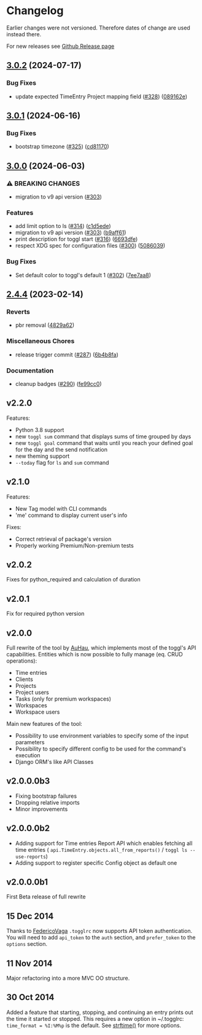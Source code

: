 # Changelog 

Earlier changes were not versioned. Therefore dates of change are used instead there.

For new releases see [Github Release page](https://github.com/AuHau/toggl-cli)

## [3.0.2](https://github.com/AuHau/toggl-cli/compare/v3.0.1...v3.0.2) (2024-07-17)


### Bug Fixes

* update expected TimeEntry Project mapping field ([#328](https://github.com/AuHau/toggl-cli/issues/328)) ([089162e](https://github.com/AuHau/toggl-cli/commit/089162e059777436107e7c7666d491705aeee5b4))

## [3.0.1](https://github.com/AuHau/toggl-cli/compare/v3.0.0...v3.0.1) (2024-06-16)


### Bug Fixes

* bootstrap timezone ([#325](https://github.com/AuHau/toggl-cli/issues/325)) ([cd81170](https://github.com/AuHau/toggl-cli/commit/cd81170fb4281c1ea7afb52736808bc5d99071d6))

## [3.0.0](https://github.com/AuHau/toggl-cli/compare/v2.4.4...v3.0.0) (2024-06-03)


### ⚠ BREAKING CHANGES

* migration to v9 api version ([#303](https://github.com/AuHau/toggl-cli/issues/303))

### Features

* add limit option to ls ([#314](https://github.com/AuHau/toggl-cli/issues/314)) ([c1d5ede](https://github.com/AuHau/toggl-cli/commit/c1d5edef5c8dbc94c5d55d11bcb863a6af29b237))
* migration to v9 api version ([#303](https://github.com/AuHau/toggl-cli/issues/303)) ([b9aff61](https://github.com/AuHau/toggl-cli/commit/b9aff6190217e886d166f6036262c82e2114a6a9))
* print description for toggl start ([#316](https://github.com/AuHau/toggl-cli/issues/316)) ([6693dfe](https://github.com/AuHau/toggl-cli/commit/6693dfe2af72fed7af481cabd0d7527307c2a841))
* respect XDG spec for configuration files ([#300](https://github.com/AuHau/toggl-cli/issues/300)) ([5086039](https://github.com/AuHau/toggl-cli/commit/5086039e6392523fad5ef3de2326eca7bf8b6832))


### Bug Fixes

* Set default color to toggl's default 1 ([#302](https://github.com/AuHau/toggl-cli/issues/302)) ([7ee7aa8](https://github.com/AuHau/toggl-cli/commit/7ee7aa8ace000a88035c00a0de7842dbbf83d293))

## [2.4.4](https://github.com/AuHau/toggl-cli/compare/v2.4.3...v2.4.4) (2023-02-14)


### Reverts

* pbr removal ([4829a62](https://github.com/AuHau/toggl-cli/commit/4829a629e11d77975a8cf1fe3c3638c1a73c0765))


### Miscellaneous Chores

* release trigger commit ([#287](https://github.com/AuHau/toggl-cli/issues/287)) ([6b4b8fa](https://github.com/AuHau/toggl-cli/commit/6b4b8fae50195d398b5a7241dc2bb0fa432dcdc6))


### Documentation

* cleanup badges ([#290](https://github.com/AuHau/toggl-cli/issues/290)) ([fe99cc0](https://github.com/AuHau/toggl-cli/commit/fe99cc0d1ca4801e8043a1e72a66d19a1fb53519))

## v2.2.0

Features:
 * Python 3.8 support
 * new `toggl sum` command that displays sums of time grouped by days
 * new `toggl goal` command that waits until you reach your defined goal for the day and the send notification
 * new theming support
 * `--today` flag for `ls` and `sum` command  

## v2.1.0

Features:
 * New Tag model with CLI commands
 * 'me' command to display current user's info
 
Fixes:
 * Correct retrieval of package's version 
 * Properly working Premium/Non-premium tests

## v2.0.2

Fixes for python_required and calculation of duration

## v2.0.1

Fix for required python version

## v2.0.0

Full rewrite of the tool by [AuHau](https://github.com/AuHau), which implements most of the toggl's API capabilities. 
Entities which is now possible to fully manage (eq. CRUD operations):
 *  Time entries
 *  Clients
 *  Projects
 *  Project users
 *  Tasks (only for premium workspaces)
 *  Workspaces
 *  Workspace users
 
Main new features of the tool:
 *  Possibility to use environment variables to specify some of the input parameters
 *  Possibility to specify different config to be used for the command's execution
 *  Django ORM's like API Classes

## v2.0.0.0b3

 * Fixing bootstrap failures
 * Dropping relative imports
 * Minor improvements

## v2.0.0.0b2

 * Adding support for Time entries Report API which enables fetching all time entries ( `api.TimeEntry.objects.all_from_reports()` / `toggl ls --use-reports`)
 * Adding support to register specific Config object as default one

## v2.0.0.0b1

First Beta release of full rewrite

## 15 Dec 2014 
Thanks to [FedericoVaga](https://github.com/FedericoVaga)
`.togglrc` now supports API token authentication. You will need to add
`api_token` to the `auth` section, and `prefer_token` to the `options` section.

## 11 Nov 2014
Major refactoring into a more MVC OO structure.

## 30 Oct 2014
Added a feature that starting, stopping, and continuing an
entry prints out the time it started or stopped. This requires a new option in
~/.togglrc: `time_format = %I:%M%p` is the default.  See
[strftime()](https://docs.python.org/2/library/datetime.html#strftime-and-strptime-behavior)
for more options.
